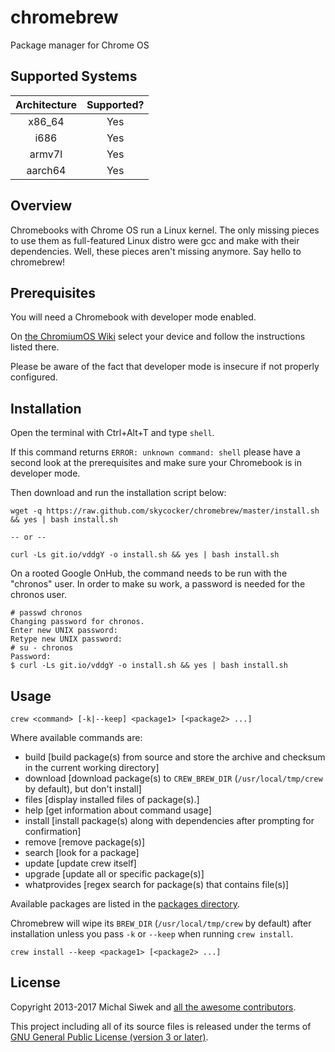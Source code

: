 chromebrew
==========

Package manager for Chrome OS

Supported Systems
-----------------

| Architecture | Supported? |
|:---:|:---:|
| x86_64 | Yes |
| i686 | Yes |
| armv7l | Yes |
| aarch64 | Yes |

Overview
--------

Chromebooks with Chrome OS run a Linux kernel. The only missing pieces to use them as full-featured Linux distro were gcc and make with their dependencies. Well, these pieces aren't missing anymore. Say hello to chromebrew!

Prerequisites
-------------

You will need a Chromebook with developer mode enabled.

On [the ChromiumOS Wiki](https://www.chromium.org/chromium-os/developer-information-for-chrome-os-devices) select your device and follow the instructions listed there.

Please be aware of the fact that developer mode is insecure if not properly configured.

Installation
------------
Open the terminal with Ctrl+Alt+T and type `shell`.

If this command returns `ERROR: unknown command: shell` please have a second look at the prerequisites and make sure your Chromebook is in developer mode.

Then download and run the installation script below:

    wget -q https://raw.github.com/skycocker/chromebrew/master/install.sh && yes | bash install.sh

    -- or --

    curl -Ls git.io/vddgY -o install.sh && yes | bash install.sh

On a rooted Google OnHub, the command needs to be run with the "chronos" user. In order to make su work, a password is needed for the chronos user.

    # passwd chronos
    Changing password for chronos.
    Enter new UNIX password:
    Retype new UNIX password:
    # su - chronos
    Password:
    $ curl -Ls git.io/vddgY -o install.sh && yes | bash install.sh

Usage
-----

    crew <command> [-k|--keep] <package1> [<package2> ...]

Where available commands are:

  * build [build package(s) from source and store the archive and checksum in the current working directory]
  * download [download package(s) to `CREW_BREW_DIR` (`/usr/local/tmp/crew` by default), but don't install]
  * files [display installed files of package(s).]
  * help [get information about command usage]
  * install [install package(s) along with dependencies after prompting for confirmation]
  * remove [remove package(s)]
  * search [look for a package]
  * update [update crew itself]
  * upgrade [update all or specific package(s)]
  * whatprovides [regex search for package(s) that contains file(s)]

Available packages are listed in the [packages directory](https://github.com/skycocker/chromebrew/tree/master/packages).

Chromebrew will wipe its `BREW_DIR` (`/usr/local/tmp/crew` by default) after installation unless you pass `-k` or `--keep` when running `crew install`.

    crew install --keep <package1> [<package2> ...]

License
-------

Copyright 2013-2017 Michal Siwek and [all the awesome contributors](https://github.com/skycocker/chromebrew/graphs/contributors).

This project including all of its source files is released under the terms of [GNU General Public License (version 3 or later)](http://www.gnu.org/licenses/gpl.txt).
